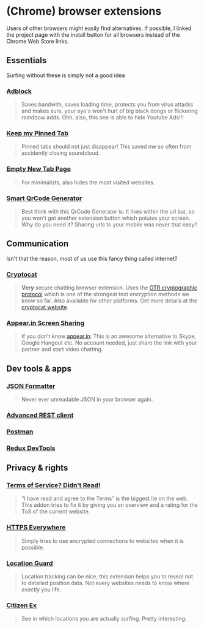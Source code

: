 # (Chrome) browser extensions

Users of other browsers might easily find alternatives. If possible, I linked the project page with the install button for all browsers instead of the Chrome Web Store links.

## Essentials
Surfing without these is simply not a good idea

### [Adblock](https://chrome.google.com/webstore/detail/adblock/gighmmpiobklfepjocnamgkkbiglidom)

> Saves bandwith, saves loading time, protects you from virus attacks and makes sure, your eye's won't hurt of big black dongs or flickering raindbow adds. Ohh, also, this one is able to hide Youtube Ads!!!

### [Keep my Pinned Tab](https://chrome.google.com/webstore/detail/keep-my-pinned-tab/dcebfccimkdnjbkibdmidghomhcodilp)

> Pinned tabs should not just disappear! This saved me so often from accidently closing soundcloud.

### [Empty New Tab Page](https://chrome.google.com/webstore/detail/empty-new-tab-page/dpjamkmjmigaoobjbekmfgabipmfilij)

> For minimalists, also hides the most visited websites.

### [Smart QrCode Generator](https://chrome.google.com/webstore/detail/smart-qrcode-generator/nfnbjbobhhoaekejilcmdkfomkndikho)

> Best think with this QrCode Generator is: It lives within the url bar, so you won't get another extension button which polutes your screen. Why do you need it? Sharing urls to your mobile was never that easy!!

## Communication
Isn't that the reason, most of us use this fancy thing called internet?

### [Cryptocat](https://chrome.google.com/webstore/detail/cryptocat/gonbigodpnfghidmnphnadhepmbabhij)

> **Very** secure chatting browser extension. Uses the [OTR cryptographic protocol](https://en.wikipedia.org/wiki/Off-the-Record_Messaging) which is one of the strongest text encryption methods we know so far. Also available for other platforms. Get more details at the [cryptocat website](https://crypto.cat/).

### [Appear.in Screen Sharing](https://chrome.google.com/webstore/detail/appearin-screen-sharing/bodncoafpihbhpfljcaofnebjkaiaiga)

> If you don't know [appear.in](htts://appear.in): This is an awesome alternative to Skype, Google Hangout etc. No account needed, just share the link with your partner and start video chatting.

## Dev tools & apps

### [JSON Formatter](https://chrome.google.com/webstore/detail/json-formatter/bcjindcccaagfpapjjmafapmmgkkhgoa?hl=en)
> Never ever unreadable JSON in your browser again.

### [Advanced REST client](https://chrome.google.com/webstore/detail/advanced-rest-client/hgmloofddffdnphfgcellkdfbfbjeloo)

### [Postman](https://chrome.google.com/webstore/detail/postman/fhbjgbiflinjbdggehcddcbncdddomop)

### [Redux DevTools](https://chrome.google.com/webstore/detail/redux-devtools/lmhkpmbekcpmknklioeibfkpmmfibljd)

## Privacy & rights

### [Terms of Service? Didn't Read!](https://tosdr.org/)
> “I have read and agree to the Terms” is the biggest lie on the web. This addon tries to fix it by giving you an overview and a rating for the ToS of the current website.

### [HTTPS Everywhere](https://www.eff.org/https-everywhere)
> Simply tries to use encrypted connections to websites when it is possible.


### [Location Guard](https://chrome.google.com/webstore/detail/location-guard/cfohepagpmnodfdmjliccbbigdkfcgia)
> Location tracking can be nice, this extension helps you to reveal not to detailed position data. Not every websites needs to know where *exactly* you life.

### [Citizen Ex](https://chrome.google.com/webstore/detail/citizen-ex/jjfgpjihgigboplilbcehdbacklfgjlp)
> See in which locations you are actually surfing. Pretty interesting.
